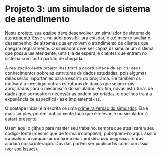 # Projeto 3: um simulador de sistema de atendimento

Neste projeto, sua equipe deve desenvolver um [simulador de sistema de atendimento](https://moodle.ifsc.edu.br/mod/page/view.php?id=349576). Esse simulador possibilitará estudar, e até mesmo avaliar o desempenho, de sistemas que envolvem o atendimento de clientes que chegam regularmente. O simulador deve ser capaz de simular um sistema que possui um atendente, uma fila de espera, e clientes que entram no sistema com certo padrão de chegada.

A realização deste projeto lhes trará a oportunidade de aplicar seus conhecimentos sobre as estruturas de dados estudadas, pois algumas delas serão importantes para a escrita do programa. Ele também os motivará a investigar outras estruturas de dados que sejam mais apropriadas para o mecanismo do simulador. Por fim, novas estruturas de dados que se mostrem necessárias podem ser criadas, o que lhes trará a experiência de especificá-las e implementá-las.

O pontapé inicial é a escrita de uma [primeira versão do simulador](https://moodle.ifsc.edu.br/mod/assign/view.php?id=349986). Ela é mais simples, porém praticamente tudo que é relevante no simulador já estará presente.

Usem aqui o github para manter seu trabalho. sempre que atualizarem seu código-fonte (mesmo que de forma incompleta), publiquem-no aqui. Assim eu poderei acompanhar de forma mais próxima seu progresso, o que ajudará nossa interação. Dúvidas podem ser publicadas como um _issue_ (ver [aba Issues](../../issues)).

